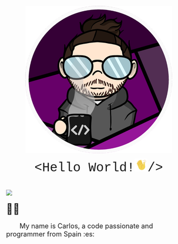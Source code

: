 <img src="img/CharlyMech.png" style="display: block;
												 margin-left: auto;
												 margin-right: auto;"/>

<div style="text-align:center; margin: 0 auto; font-family:'Courier New'; font-size:2.5em">&lt;Hello World!<img  src="img/moving_hand.gif" style="width:1em;" />/&gt;</div>

<h1><img src="https://img.shields.io/badge/year_version-2023-informational" 
		style="display: block;
				 margin-left: auto;
				 margin-right: auto;"/>
</h1>

<span style="font-size:2em;">&#128587;&#127997;</span>

<p style="font-size:1.3em;">&emsp;&emsp;My name is Carlos, a code passionate and programmer from Spain :es: </p>
